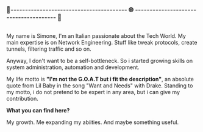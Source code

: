 ### 🔗---------------------------------------- 🌐 -------------------------------------- 🔗
<div class="row">
   <div class="column">
<p>My name is Simone,
I'm an Italian passionate about the Tech World. My main expertise is on Network Engineering. Stuff like tweak protocols, create tunnels, filtering traffic and so on.</p>

Anyway, I don't want to be a self-bottleneck. So i started growing skills on system administration, automation and development.

My life motto is <b>"I'm not the G.O.A.T but i fit the description"</b>, an absolute quote from Lil Baby in the song "Want and Needs" with Drake. Standing to my motto, i do not pretend to be expert in any area, but i can give my contribution.

<p><b>What you can find here?</b></p>
My growth. Me expanding my abiities. And maybe something useful.
</div class="column">
